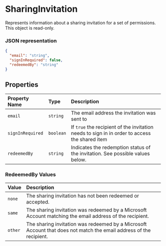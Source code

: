 # SharingInvitation
Represents information about a sharing invitation for a set of permissions.
This object is read-only.

### JSON representation

<!-- { "blockType": "resource", "@odata.type": "oneDrive.invitation" } -->
```json
{
  "email": "string",
  "signInRequired": false,
  "redeemedBy": "string"
}
```

## Properties

| Property Name    | Type      | Description                                                                                   |
|:-----------------|:----------|:----------------------------------------------------------------------------------------------|
| `email`          | `string`  | The email address the invitation was sent to                                                  |
| `signInRequired` | `boolean` | If `true` the recipient of the invitation needs to sign in in order to access the shared item |
| `redeemedBy`     | `string`  | Indicates the redemption status of the invitation. See possible values below.                 |


### RedeemedBy Values
| Value   | Description                                                                                                        |
|:--------|:-------------------------------------------------------------------------------------------------------------------|
| `none`  | The sharing invitation has not been redeemed or accepted.                                                          |
| `same`  | The sharing invitation was redeemed by a Microsoft Account matching the email address of the recipient.            |
| `other` | The sharing invitation was redeemed by a Microsoft Account that does not match the email address of the recipient. |
